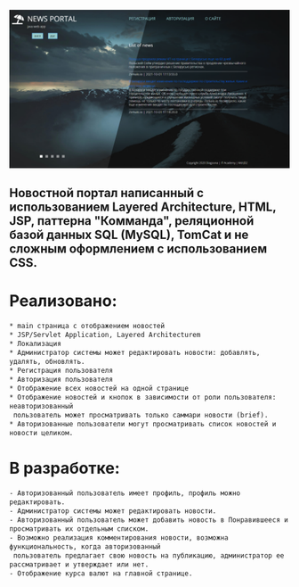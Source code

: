 ![alt text](http://github.com/Petrovich-A/NewsPortal/blob/8e8c67258cbd3fc3b86c3615d123d1311fa3bead/News%20portal%20main.png)

## Новостной портал написанный с использованием Layered Architecture, **HTML**, **JSP**, паттерна "Комманда", реляционной базой данных **SQL (MySQL)**, **TomCat** и не сложным оформлением с использованием **CSS**.

# **Реализовано**:
```
* main страница с отображением новостей
* JSP/Servlet Application, Layered Architecturem
* Локализация
* Администратор системы может редактировать новости: добавлять, удалять, обновлять.
* Регистрация пользователя
* Авторизация пользователя
* Отображение всех новостей на одной странице
* Отображение новостей и кнопок в зависимости от роли пользователя: неавторизованный
 пользователь может просматривать только саммари новости (brief).
* Авторизованные пользователи могут просматривать список новостей и новости целиком.
```

# **В разработке**:
```
- Авторизованный пользователь имеет профиль, профиль можно редактировать.
- Администратор системы может редактировать новости.
- Авторизованный пользователь может добавить новость в Понравившееся и просматривать их отдельным списком.
- Возможно реализация комментирования новости, возможна функциональность, когда авторизованный
 пользователь предлагает свою новость на публикацию, администратор ее рассматривает и утверждает или нет.
- Отображение курса валют на главной странице.
```